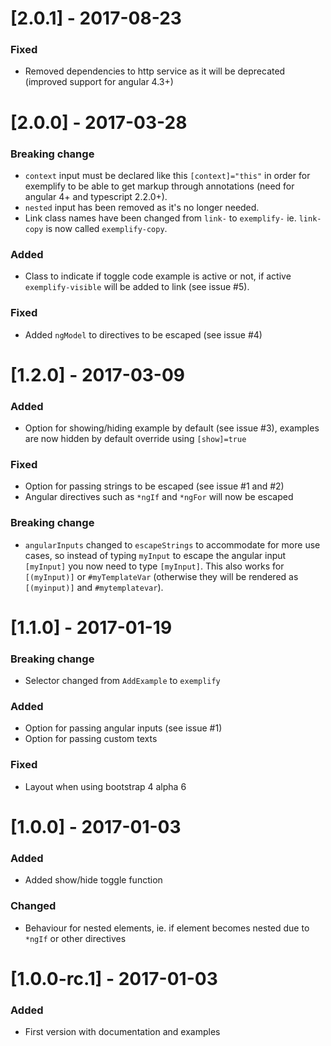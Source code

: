 # [2.0.1] - 2017-08-23

### Fixed
- Removed dependencies to http service as it will be deprecated (improved support for angular 4.3+)

# [2.0.0] - 2017-03-28

### Breaking change
- `context` input must be declared like this `[context]="this"` in order for exemplify to be able to get markup through annotations (need for angular 4+ and typescript 2.2.0+).
- `nested` input has been removed as it's no longer needed.
- Link class names have been changed from `link-` to `exemplify-` ie. `link-copy` is now called `exemplify-copy`.

### Added
- Class to indicate if toggle code example is active or not, if active `exemplify-visible` will be added to link (see issue #5).

### Fixed
- Added `ngModel` to directives to be escaped (see issue #4)

# [1.2.0] - 2017-03-09

### Added
- Option for showing/hiding example by default (see issue #3), examples are now hidden by default override using `[show]=true`

### Fixed
- Option for passing strings to be escaped (see issue #1 and #2)
- Angular directives such as `*ngIf` and `*ngFor` will now be escaped

### Breaking change
- `angularInputs` changed to `escapeStrings` to accommodate for more use cases, so instead of typing `myInput` to escape the angular input `[myInput]` you now need to type `[myInput]`. This also works for `[(myInput)]` or `#myTemplateVar` (otherwise they will be rendered as `[(myinput)]` and `#mytemplatevar`). 

# [1.1.0] - 2017-01-19

### Breaking change
- Selector changed from `AddExample` to `exemplify`

### Added
- Option for passing angular inputs (see issue #1)
- Option for passing custom texts

### Fixed
- Layout when using bootstrap 4 alpha 6

# [1.0.0] - 2017-01-03

### Added
- Added show/hide toggle function

### Changed
- Behaviour for nested elements, ie. if element becomes nested due to `*ngIf` or other directives

# [1.0.0-rc.1] - 2017-01-03

### Added
- First version with documentation and examples
